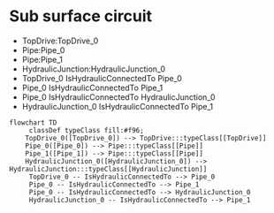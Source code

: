# Sub surface circuit
- TopDrive:TopDrive_0
- Pipe:Pipe_0
- Pipe:Pipe_1
- HydraulicJunction:HydraulicJunction_0
- TopDrive_0 IsHydraulicConnectedTo Pipe_0
- Pipe_0 IsHydraulicConnectedTo Pipe_1
- Pipe_0 IsHydraulicConnectedTo HydraulicJunction_0
- HydraulicJunction_0 IsHydraulicConnectedTo Pipe_1
```mermaid
flowchart TD
	 classDef typeClass fill:#f96;
	TopDrive_0([TopDrive_0]) --> TopDrive:::typeClass[[TopDrive]]
	Pipe_0([Pipe_0]) --> Pipe:::typeClass[[Pipe]]
	Pipe_1([Pipe_1]) --> Pipe:::typeClass[[Pipe]]
	HydraulicJunction_0([HydraulicJunction_0]) --> HydraulicJunction:::typeClass[[HydraulicJunction]]
	 TopDrive_0 -- IsHydraulicConnectedTo --> Pipe_0 
	 Pipe_0 -- IsHydraulicConnectedTo --> Pipe_1 
	 Pipe_0 -- IsHydraulicConnectedTo --> HydraulicJunction_0 
	 HydraulicJunction_0 -- IsHydraulicConnectedTo --> Pipe_1 
```
